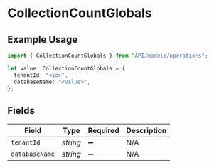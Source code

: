 # CollectionCountGlobals

## Example Usage

```typescript
import { CollectionCountGlobals } from "API/models/operations";

let value: CollectionCountGlobals = {
  tenantId: "<id>",
  databaseName: "<value>",
};
```

## Fields

| Field              | Type               | Required           | Description        |
| ------------------ | ------------------ | ------------------ | ------------------ |
| `tenantId`         | *string*           | :heavy_minus_sign: | N/A                |
| `databaseName`     | *string*           | :heavy_minus_sign: | N/A                |